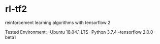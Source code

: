 # rl-tf2
reinforcement learning algorithms with tensorflow 2

Tested Environment:
-Ubuntu 18.04.1 LTS
-Python 3.7.4
-tensorflow 2.0.0-beta1
